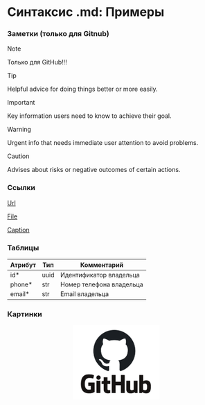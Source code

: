 # Синтаксис .md: Примеры

### Заметки (только для Gitnub)
> [!NOTE]
> Только для GitHub!!!

> [!TIP]
> Helpful advice for doing things better or more easily.

> [!IMPORTANT]
> Key information users need to know to achieve their goal.

> [!WARNING]
> Urgent info that needs immediate user attention to avoid problems.

> [!CAUTION]
> Advises about risks or negative outcomes of certain actions.

### Ссылки

[Url](url)

[File](filename.md)

[Caption](#текст-заголовка)

### Таблицы

Атрибут | Тип | Комментарий
---|---|---
id* | uuid | Идентификатор владельца
phone* | str | Номер телефона владельца
email* | str | Email владельца

### Картинки

<div align=center>
  <img width=200 src=assets/Github.webp />
</div>